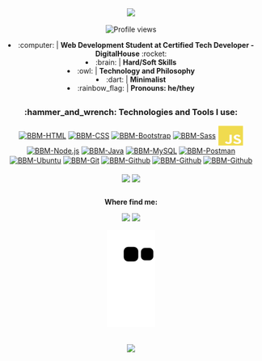 <div align="center"><img width="950" src="https://i.ibb.co/hVyGYZp/github-header-image-5.png"/></div>

<p align="center"> <img src="https://komarev.com/ghpvc/?username=BBMiranda&color=blueviolet" alt="Profile views"/></p>


<div align="center">

<li>:computer: | <strong> Web Development Student at Certified Tech Developer - DigitalHouse</strong> :rocket:</li> 
<li>:brain: | <strong>Hard/Soft Skills</strong></li> 
<li>:owl: | <strong>Technology and Philosophy</strong></li>
<li>:dart: | <strong>Minimalist</strong></li> 
<li>:rainbow_flag: | <strong>Pronouns: he/they</strong></li> 

</div>

##

<h3 align="center">:hammer_and_wrench: Technologies and Tools I use:</h2>

<div style="display: inline_block" align="center"> 
  <a href="https://github.com/BBMiranda"><img align="center" alt="BBM-HTML" height="45" width="50"  src="https://cdn.icon-icons.com/icons2/2107/PNG/512/file_type_html_icon_130541.png"/></a>
  <a href="https://github.com/BBMiranda"><img align="center" alt="BBM-CSS" height="45" width="50" href="https://github.com/BBMiranda" src="https://cdn.icon-icons.com/icons2/2107/PNG/512/file_type_css_icon_130661.png"/></a>
  <a href="https://github.com/BBMiranda"><img align="center" alt="BBM-Bootstrap" height="40" width="40" href="https://github.com/BBMiranda" src="https://cdn.icon-icons.com/icons2/2415/PNG/512/bootstrap_plain_logo_icon_146619.png"/></a>
  <a href="https://github.com/BBMiranda"><img align="center" alt="BBM-Sass" height="40" width="40" href="https://github.com/BBMiranda" src="https://cdn.icon-icons.com/icons2/2108/PNG/512/sass_icon_130835.png"/></a>
  <a href="https://github.com/BBMiranda"><img align="center" alt="BBM-Js" height="40" width="50" href="https://github.com/BBMiranda" src="https://raw.githubusercontent.com/devicons/devicon/master/icons/javascript/javascript-plain.svg"/></a>
  <a href="https://github.com/BBMiranda"><img align="center" alt="BBM-Node.js" height="40" width="40" href="https://github.com/BBMiranda" src="https://cdn.jsdelivr.net/gh/devicons/devicon/icons/nodejs/nodejs-original.svg"/></a>
  <a href="https://github.com/BBMiranda"><img align="center" alt="BBM-Java" height="40" width="40" href="https://github.com/BBMiranda" src="https://cdn.icon-icons.com/icons2/2415/PNG/512/java_original_logo_icon_146458.png"/></a>
  <a href="https://github.com/BBMiranda"><img align="center" alt="BBM-MySQL" height="40" width="50" href="https://github.com/BBMiranda" src="https://cdn.jsdelivr.net/gh/devicons/devicon/icons/mysql/mysql-original.svg"/></a> 
  <a href="https://github.com/BBMiranda"><img align="center" alt="BBM-Postman" height="45" width="50" href="https://github.com/BBMiranda" src="https://cdn.icon-icons.com/icons2/3053/PNG/512/postman_alt_macos_bigsur_icon_189814.png"/></a> 
  <a href="https://github.com/BBMiranda"><img align="center" alt="BBM-Ubuntu" height="40" width="50" href="https://github.com/BBMiranda" src="https://cdn.jsdelivr.net/gh/devicons/devicon/icons/ubuntu/ubuntu-plain.svg"/></a>
  <a href="https://github.com/BBMiranda"><img align="center" alt="BBM-Git" height="40" width="50" href="https://github.com/BBMiranda" src="https://cdn.jsdelivr.net/gh/devicons/devicon/icons/git/git-original.svg"/></a>
  <a href="https://github.com/BBMiranda"><img align="center" alt="BBM-Github" height="40" width="40" href="https://github.com/BBMiranda" src="https://icones.pro/wp-content/uploads/2021/06/icone-github-orange.png"/></a>
  <a href="https://github.com/BBMiranda"><img align="center" alt="BBM-Github" height="40" width="40" href="https://github.com/BBMiranda" src="https://cdn.icon-icons.com/icons2/2107/PNG/512/file_type_vscode_icon_130084.png"/></a>
  <a href="https://github.com/BBMiranda"><img align="center" alt="BBM-Github" height="35" width="40" href="https://github.com/BBMiranda" src="https://cdn.icon-icons.com/icons2/2699/PNG/512/markdown_here_logo_icon_169967.png"/></a> 
</div>

<br>

<div align="center">
  <a href="https://github.com/BBMiranda"><img align="center" height="160rem" src="https://github-readme-stats.vercel.app/api?username=BBMiranda&show_icons=true&theme=nightowl&include_all_commits=true&count_private=true" /></a>
  <a href="https://github.com/BBMiranda"><img align="center" height="160rem" src="https://github-readme-stats.vercel.app/api/top-langs/?username=BBMiranda&layout=compact&langs_count=7&theme=nightowl"/></a>
</div>

##
  
<p align="center"><strong>Where find me:</strong><p> 

<div align="center">   
  <a href="https://www.linkedin.com/in/bruno-b-miranda/" target="_blank"><img src="https://img.shields.io/badge/-Linkedin-1C1C1C?style=for-the-badge&logo=Linkedin&logoColor=00FFFF&link=https://www.linkedin.com/in/iuricode" /></a>
  <a href="https://www.instagram.com/b.b.miranda/" target="_blank"><img src="https://img.shields.io/badge/-Instagram-1C1C1C?style=for-the-badge&logo=Instagram&logoColor=00FFFF&link=https://www.instagram.com/iuricode" /></a>  
  
  ![Snake animation](https://github.com/BBMiranda/BBMiranda/blob/output/github-contribution-grid-snake.svg)
  
  <br>
  
  <img src="https://github-readme-streak-stats.herokuapp.com/?user=BBMiranda">
</div>

   
